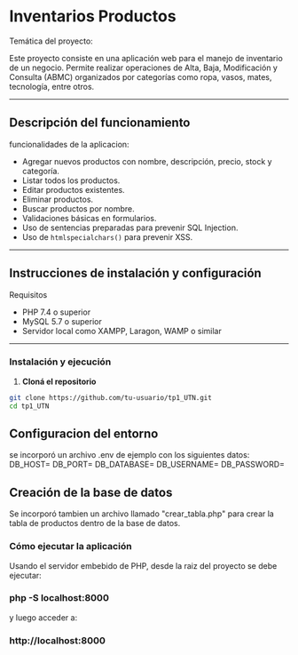 # Inventarios Productos

Temática del proyecto:

Este proyecto consiste en una aplicación web para el manejo de inventario de un negocio. Permite realizar operaciones de Alta, Baja, Modificación y Consulta (ABMC) organizados por categorías como ropa, vasos, mates, tecnología, entre otros.

---

## Descripción del funcionamiento

funcionalidades de la aplicacion:

- Agregar nuevos productos con nombre, descripción, precio, stock y categoría.
- Listar todos los productos.
- Editar productos existentes.
- Eliminar productos.
- Buscar productos por nombre.
- Validaciones básicas en formularios.
- Uso de sentencias preparadas para prevenir SQL Injection.
- Uso de `htmlspecialchars()` para prevenir XSS.

---

## Instrucciones de instalación y configuración

Requisitos

- PHP 7.4 o superior
- MySQL 5.7 o superior
- Servidor local como XAMPP, Laragon, WAMP o similar

---

###  Instalación y ejecución

1. **Cloná el repositorio**

```bash
git clone https://github.com/tu-usuario/tp1_UTN.git
cd tp1_UTN
```
## Configuracion del entorno
se incorporó un archivo .env de ejemplo con los siguientes datos:
DB_HOST=
DB_PORT=
DB_DATABASE=
DB_USERNAME=
DB_PASSWORD=

## Creación de la base de datos
Se incorporó tambien un archivo llamado "crear_tabla.php" para crear la tabla de productos dentro de la base de datos.


### Cómo ejecutar la aplicación
Usando el servidor embebido de PHP, desde la raiz del proyecto se debe ejecutar:
###  php -S localhost:8000
y luego acceder a:
###  http://localhost:8000
